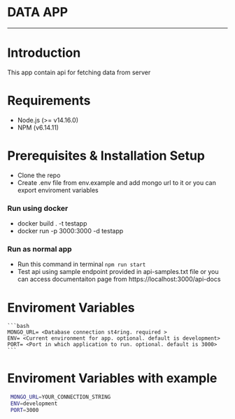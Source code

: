 # DATA APP

---

# Introduction

This app contain api for fetching data from server

# Requirements

- Node.js (>= v14.16.0)
- NPM (v6.14.11)

# Prerequisites & Installation Setup

- Clone the repo
- Create .env file from env.example and add mongo url to it or you can export enviroment variables
### Run using docker
- docker build . -t testapp
- docker run -p 3000:3000 -d testapp
### Run as normal app
- Run this command in terminal `npm run start`
- Test api using sample endpoint provided in api-samples.txt file or you can access documentaiton page from https://localhost:3000/api-docs



# Enviroment Variables
    ```bash
    MONGO_URL= <Database connection st4ring. required >
    ENV= <Current environment for app. optional. default is development>
    PORT= <Port in which application to run. optional. default is 3000>
    ```

# Enviroment Variables with example
```bash
 MONGO_URL=YOUR_CONNECTION_STRING
 ENV=development
 PORT=3000
```